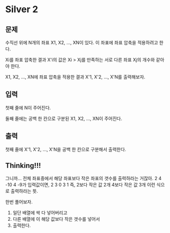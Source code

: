 # Silver 2

## 문제
수직선 위에 N개의 좌표 X1, X2, ..., XN이 있다. 이 좌표에 좌표 압축을 적용하려고 한다.

Xi를 좌표 압축한 결과 X'i의 값은 Xi > Xj를 만족하는 서로 다른 좌표 Xj의 개수와 같아야 한다.

X1, X2, ..., XN에 좌표 압축을 적용한 결과 X'1, X'2, ..., X'N를 출력해보자.

## 입력
첫째 줄에 N이 주어진다.

둘째 줄에는 공백 한 칸으로 구분된 X1, X2, ..., XN이 주어진다.

## 출력
첫째 줄에 X'1, X'2, ..., X'N을 공백 한 칸으로 구분해서 출력한다.

## Thinking!!!
그니까... 전체 좌표중에서 해당 좌표보다 작은 좌표의 갯수를 출력하라는 거잖아.
2 4 -10 4 -9가 입력값이면, 2 3 0 3 1
즉, 2보다 작은 값 2개 4보다 작은 값 3개 이런 식으로 출력하라는 뜻.

한번 풀어보자.
1. 일단 배열에 싹 다 넣어버리고
2. 다른 배열에 이 해당 값보다 작은 갯수를 넣어서
3. 출력한다.
